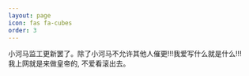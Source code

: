 ```yaml
---
layout: page
icon: fas fa-cubes
order: 3
---
```


小河马监工更新罢了。除了小河马不允许其他人催更!!!我爱写什么就是什么!!!    
我上网就是来做皇帝的, 不爱看滚出去。
<i class="fa-solid fa-hippo fa-bounce fa-sm"></i>
